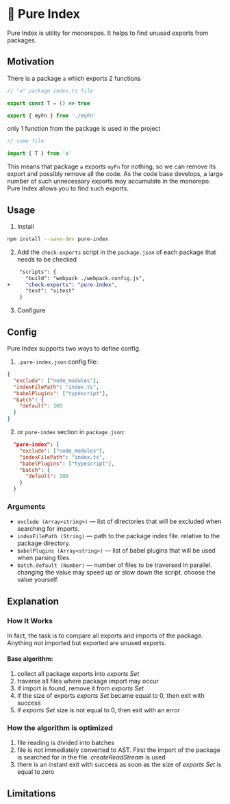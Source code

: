 # 🌿 Pure Index

Pure Index is utility for monorepos. It helps to find unused exports from packages.

## Motivation

There is a package `a` which exports 2 functions

```ts
// "a" package index.ts file

export const T = () => true

export { myFn } from './myFn'
```

only 1 function from the package is used in the project

```ts
// some file

import { T } from 'a'
```

This means that package `a` exports `myFn` for nothing, so we can remove its export and possibly remove all the code.
As the code base develops, a large number of such unnecessary exports may accumulate in the monorepo. Pure Index allows you to find such exports.

## Usage

1. Install

```sh
npm install --save-dev pure-index
```

2. Add the `check-exports` script in the `package.json` of each package that needs to be checked

```diff
    "scripts": {
      "build": "webpack ./webpack.config.js",
+     "check-exports": "pure-index",
      "test": "vitest"
    }
```

3. Configure

## Config

Pure Index supports two ways to define config.

1. `.pure-index.json` config file:

```json
{
  "exclude": ["node_modules"],
  "indexFilePath": "index.ts",
  "babelPlugins": ["typescript"],
  "batch": {
    "default": 100
  }
}
```

2. or `pure-index` section in `package.json`:

```json
  "pure-index": {
    "exclude": ["node_modules"],
    "indexFilePath": "index.ts",
    "babelPlugins": ["typescript"],
    "batch": {
      "default": 100
    }
  }
```

### Arguments

- `exclude (Array<string>)` — list of directories that will be excluded when searching for imports.
- `indexFilePath (String)` — path to the package index file. relative to the package directory.
- `babelPlugins (Array<string>)` — list of babel plugins that will be used when parsing files.
- `batch.default (Number)` — number of files to be traversed in parallel. changing the value may speed up or slow down the script. choose the value yourself.

## Explanation

### How It Works

In fact, the task is to compare all exports and imports of the package. Anything not imported but exported are unused exports.

#### Base algorithm:

1. collect all package exports into _exports Set_
2. traverse all files where package import may occur
3. if import is found, remove it from _exports Set_
4. if the size of exports _exports Set_ became equal to 0, then exit with success
5. if _exports Set_ size is not equal to 0, then exit with an error

### How the algorithm is optimized

1. file reading is divided into batches
2. file is not immediately converted to AST. First the import of the package is searched for in the file. _createReadStream_ is used
3. there is an instant exit with success as soon as the size of _exports Set_ is equal to zero

## Limitations
